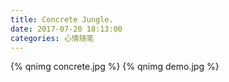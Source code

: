 ```yaml
---
title: Concrete Jungle.
date: 2017-07-20 18:13:00
categories: 心情随笔
---
```

{% qnimg concrete.jpg %}
{% qnimg demo.jpg %}

